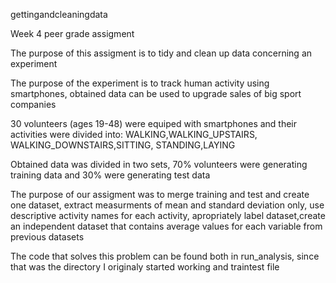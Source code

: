 gettingandcleaningdata

Week 4 peer grade assigment

The purpose of this assigment is to tidy and clean up data concerning an experiment

The purpose of the experiment is to track human activity using smartphones, obtained data can be used to upgrade sales of 
big sport companies
  
30 volunteers (ages 19-48) were equiped with smartphones and their activities were divided into: WALKING,WALKING_UPSTAIRS,
  WALKING_DOWNSTAIRS,SITTING, STANDING,LAYING
  
Obtained data was divided in two sets, 70% volunteers were generating training data and 30% were generating test data

The purpose of our assigment was to merge training and test and create one dataset, extract measurments of
mean and standard deviation only, use descriptive activity names for each activity, apropriately label dataset,create an
independent dataset that contains average values for each variable from previous datasets
   
The code that solves this problem can be found both in run_analysis, since that was the directory I originaly started working
and traintest file
